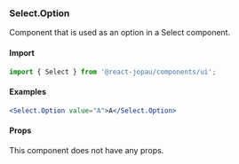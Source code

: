 ### Select.Option

Component that is used as an option in a Select component.

#### Import

```jsx
import { Select } from '@react-jopau/components/ui';
```

#### Examples

```jsx
<Select.Option value="A">A</Select.Option>
```

#### Props

This component does not have any props.
